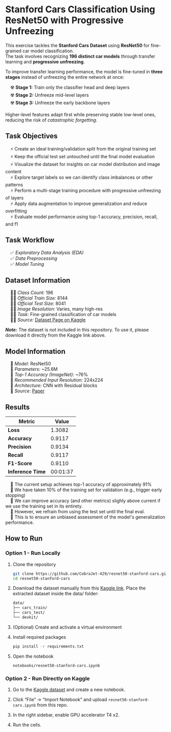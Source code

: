 # Stanford Cars Classification Using ResNet50 with Progressive Unfreezing

This exercise tackles the **Stanford Cars Dataset** using **ResNet50** for fine-grained car model classification.  
The task involves recognizing **196 distinct car models** through transfer learning and **progressive unfreezing**.

To improve transfer learning performance, the model is fine-tuned in **three stages** instead of unfreezing the entire network at once:

&nbsp;&nbsp;&nbsp;&nbsp;☢️ **Stage 1:** Train only the classifier head and deep layers  
&nbsp;&nbsp;&nbsp;&nbsp;☢️ **Stage 2:** Unfreeze mid-level layers  
&nbsp;&nbsp;&nbsp;&nbsp;☢️ **Stage 3:** Unfreeze the early backbone layers  

Higher-level features adapt first while preserving stable low-level ones, reducing the risk of *catastrophic forgetting*.

## **Task Objectives**

&nbsp;&nbsp;&nbsp;&nbsp;⚡ Create an ideal training/validation split from the original training set    
&nbsp;&nbsp;&nbsp;&nbsp;⚡ Keep the official test set untouched until the final model evaluation     
&nbsp;&nbsp;&nbsp;&nbsp;⚡ Visualize the dataset for insights on car model distribution and image content  
&nbsp;&nbsp;&nbsp;&nbsp;⚡ Explore target labels so we can identify class imbalances or other patterns     
&nbsp;&nbsp;&nbsp;&nbsp;⚡ Perform a multi-stage training procedure with progressive unfreezing of layers  
&nbsp;&nbsp;&nbsp;&nbsp;⚡ Apply data augmentation to improve generalization and reduce overfitting  
&nbsp;&nbsp;&nbsp;&nbsp;⚡ Evaluate model performance using top-1 accuracy, precision, recall, and f1

## **Task Workflow**

&nbsp;&nbsp;&nbsp;&nbsp;✅ *Exploratory Data Analysis (EDA)*  
&nbsp;&nbsp;&nbsp;&nbsp;✅ *Data Preprocessing*  
&nbsp;&nbsp;&nbsp;&nbsp;✅ *Model Tuning*  

## **Dataset Information**

&nbsp;&nbsp;&nbsp;&nbsp;👨‍🚀 *Class Count:* 196    
&nbsp;&nbsp;&nbsp;&nbsp;👨‍🚀 *Official Train Size:* 8144    
&nbsp;&nbsp;&nbsp;&nbsp;👨‍🚀 *Official Test Size:* 8041    
&nbsp;&nbsp;&nbsp;&nbsp;👨‍🚀 *Image Resolution:* Varies, many high-res    
&nbsp;&nbsp;&nbsp;&nbsp;👨‍🚀 *Task:* Fine-grained classification of car models      
&nbsp;&nbsp;&nbsp;&nbsp;👨‍🚀 *Source:* [Dataset Page on Kaggle](https://www.kaggle.com/datasets/jutrera/stanford-car-dataset-by-classes-folder)  

***Note:*** The dataset is not included in this repository. To use it, please download it directly from the Kaggle link above.

## **Model Information**

&nbsp;&nbsp;&nbsp;&nbsp;🦖 *Model:* ResNet50  
&nbsp;&nbsp;&nbsp;&nbsp;🦖 *Parameters:* ~25.6M  
&nbsp;&nbsp;&nbsp;&nbsp;🦖 *Top-1 Accuracy (ImageNet):* ~76%  
&nbsp;&nbsp;&nbsp;&nbsp;🦖 *Recommended Input Resolution:* 224x224  
&nbsp;&nbsp;&nbsp;&nbsp;🦖 *Architecture:* CNN with Residual blocks  
&nbsp;&nbsp;&nbsp;&nbsp;🦖 *Source:* [Paper](https://arxiv.org/pdf/1512.03385)  

## **Results**

| Metric | Value |
|---------|--------|
| **Loss** | 1.3082 |
| **Accuracy** | 0.9117 |
| **Precision** | 0.9134 |
| **Recall** | 0.9117 |
| **F1-Score** | 0.9110 |
| **Inference Time** | 00:01:37 |

&nbsp;&nbsp;&nbsp;&nbsp;🦦 The current setup achieves top-1 accuracy of approximately 91%  
&nbsp;&nbsp;&nbsp;&nbsp;🦦 We have taken 10% of the training set for validation (e.g., trigger early stopping)  
&nbsp;&nbsp;&nbsp;&nbsp;🦦 We can improve accuracy (and other metrics) slighly above current if we use the training set in its entirety.  
&nbsp;&nbsp;&nbsp;&nbsp;🦦 However, we refrain from using the test set until the final eval.  
&nbsp;&nbsp;&nbsp;&nbsp;🦦 This is to ensure an unbiased assessment of the model's generalization performance.  

## **How to Run**
### Option 1 - Run Locally
1. Clone the repository
      ```bash
      git clone https://github.com/CobraJet-429/resnet50-stanford-cars.git 
      cd resnet50-stanford-cars
      ```
2. Download the dataset manually from this [Kaggle link](https://www.kaggle.com/datasets/jutrera/stanford-car-dataset-by-classes-folder).
   Place the extracted dataset inside the data/ folder:
   ```bash
   data/
   ├── cars_train/
   ├── cars_test/
   └── devkit/
   ```

4. (Optional) Create and activate a virtual environment

5. Install required packages
      ```bash
      pip install -r requirements.txt
      ```
6. Open the notebook
      ```jupyter notebook
      notebooks/resnet50-stanford-cars.ipynb
      ```
### Option 2 - Run Directly on Kaggle

1. Go to the [Kaggle dataset](https://www.kaggle.com/datasets/jutrera/stanford-car-dataset-by-classes-folder) and create a new notebook.

2. Click “File” -> “Import Notebook” and upload `resnet50-stanford-cars.ipynb` from this repo.

3. In the right sidebar, enable GPU accelerator T4 x2.

4. Run the cells.
